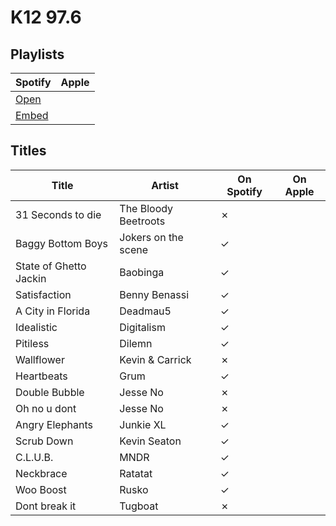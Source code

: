 # K12 97.6

## Playlists

| Spotify                                                                                                     | Apple |
| ----------------------------------------------------------------------------------------------------------- | ----- |
| [Open](https://open.spotify.com/user/marauderxtreme/playlist/0BeK1VUUCH0IBTr7IkvwN2)                        |       |
| [Embed](https://embed.spotify.com/?uri=spotify%3Auser%3Amarauderxtreme%3Aplaylist%3A0BeK1VUUCH0IBTr7IkvwN2) |       |

## Titles

| Title                  | Artist               | On Spotify | On Apple |
| ---------------------- | -------------------- | ---------- | -------- |
| 31 Seconds to die      | The Bloody Beetroots | ✗          |          |
| Baggy Bottom Boys      | Jokers on the scene  | ✓          |          |
| State of Ghetto Jackin | Baobinga             | ✓          |          |
| Satisfaction           | Benny Benassi        | ✓          |          |
| A City in Florida      | Deadmau5             | ✓          |          |
| Idealistic             | Digitalism           | ✓          |          |
| Pitiless               | Dilemn               | ✓          |          |
| Wallflower             | Kevin & Carrick      | ✗          |          |
| Heartbeats             | Grum                 | ✓          |          |
| Double Bubble          | Jesse No             | ✗          |          |
| Oh no u dont           | Jesse No             | ✗          |          |
| Angry Elephants        | Junkie XL            | ✓          |          |
| Scrub Down             | Kevin Seaton         | ✓          |          |
| C.L.U.B.               | MNDR                 | ✓          |          |
| Neckbrace              | Ratatat              | ✓          |          |
| Woo Boost              | Rusko                | ✓          |          |
| Dont break it          | Tugboat              | ✗          |          |
